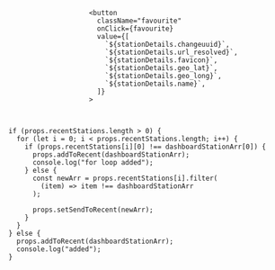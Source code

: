                         <button
                          className="favourite"
                          onClick={favourite}
                          value={[
                            `${stationDetails.changeuuid}`,
                            `${stationDetails.url_resolved}`,
                            `${stationDetails.favicon}`,
                            `${stationDetails.geo_lat}`,
                            `${stationDetails.geo_long}`,
                            `${stationDetails.name}`,
                          ]}
                        >



    if (props.recentStations.length > 0) {
      for (let i = 0; i < props.recentStations.length; i++) {
        if (props.recentStations[i][0] !== dashboardStationArr[0]) {
          props.addToRecent(dashboardStationArr);
          console.log("for loop added");
        } else {
          const newArr = props.recentStations[i].filter(
            (item) => item !== dashboardStationArr
          );

          props.setSendToRecent(newArr);
        }
      }
    } else {
      props.addToRecent(dashboardStationArr);
      console.log("added");
    }
